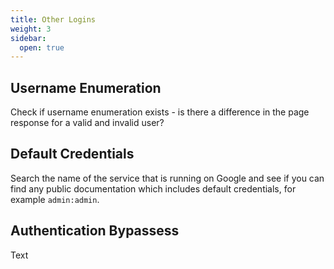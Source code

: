 ```yaml
---
title: Other Logins
weight: 3
sidebar:
  open: true
---
```

## Username Enumeration
Check if username enumeration exists - is there a difference in the page response for a valid and invalid user?

## Default Credentials
Search the name of the service that is running on Google and see if you can find any public documentation which includes default credentials, for example `admin:admin`.

## Authentication Bypassess
Text